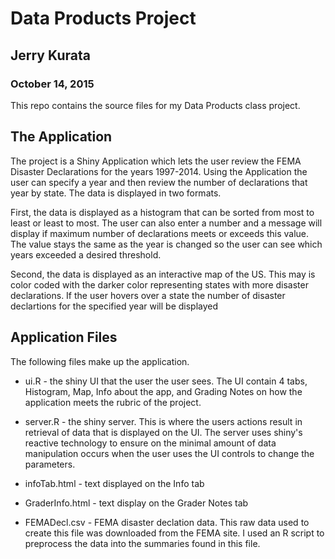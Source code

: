 # Data Products Project
## Jerry Kurata
### October 14, 2015

This repo contains the source files for my Data Products class project.

## The Application

The project is a Shiny Application which lets the user review the FEMA Disaster Declarations for 
the years 1997-2014.  Using the Application the user can specify a year and then review the 
number of declarations that year by state.  The data is displayed in two formats.

First, the data is displayed as a histogram that can be sorted from most to least or least to most. The
user can also enter a number and a message will display if maximum number of declarations meets or 
exceeds this value.  The value stays the same as the year is changed so the user can see which 
years exceeded a desired threshold.

Second, the data is displayed as an interactive map of the US.  This may is color coded with the 
darker color representing states with more disaster declarations.  If the user hovers over a state 
the number of disaster declartions for the specified year will be displayed
   
## Application Files

The following files make up the application.

* ui.R - the shiny UI that the user the user sees.  The UI contain 4 tabs, Histogram, Map, Info about 
the app, and Grading Notes on how the application meets the rubric of the project.

* server.R - the shiny server.  This is where the users actions result in retrieval of data that is
displayed on the UI.  The server uses shiny's reactive technology to ensure on the minimal
amount of data manipulation occurs when the user uses the UI controls to change the parameters.

* infoTab.html - text displayed on the Info tab
 
* GraderInfo.html - text display on the Grader Notes tab
 
* FEMADecl.csv - FEMA disaster declation data.  This raw data used to create this file was downloaded
from the FEMA site.  I used an R script to preprocess the data into the summaries found
in this file.